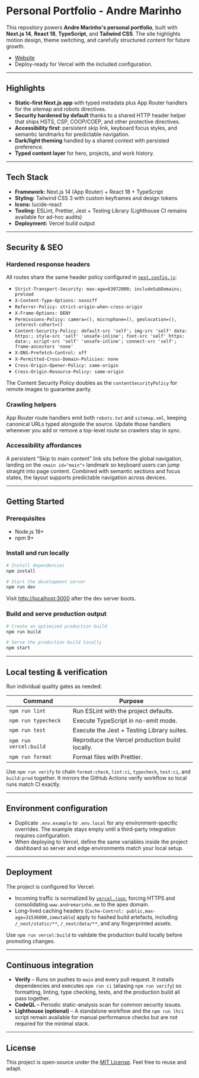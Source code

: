 # Personal Portfolio - Andre Marinho

This repository powers **Andre Marinho's personal portfolio**, built with **Next.js 14**, **React 18**, **TypeScript**, and **Tailwind CSS**. The site highlights motion design, theme switching, and carefully structured content for future growth.

- [Website](https://andremarinho.me)
- Deploy-ready for Vercel with the included configuration.

---

## Highlights

- **Static-first Next.js app** with typed metadata plus App Router handlers for the sitemap and robots directives.
- **Security hardened by default** thanks to a shared HTTP header helper that ships HSTS, CSP, COOP/COEP, and other protective directives.
- **Accessibility first**: persistent skip link, keyboard focus styles, and semantic landmarks for predictable navigation.
- **Dark/light theming** handled by a shared context with persisted preference.
- **Typed content layer** for hero, projects, and work history.

---

## Tech Stack

- **Framework:** Next.js 14 (App Router) + React 18 + TypeScript
- **Styling:** Tailwind CSS 3 with custom keyframes and design tokens
- **Icons:** lucide-react
- **Tooling:** ESLint, Prettier, Jest + Testing Library (Lighthouse CI remains available for ad-hoc audits)
- **Deployment:** Vercel build output

---

## Security & SEO

### Hardened response headers

All routes share the same header policy configured in [`next.config.js`](next.config.js):

- `Strict-Transport-Security: max-age=63072000; includeSubDomains; preload`
- `X-Content-Type-Options: nosniff`
- `Referrer-Policy: strict-origin-when-cross-origin`
- `X-Frame-Options: DENY`
- `Permissions-Policy: camera=(), microphone=(), geolocation=(), interest-cohort=()`
- `Content-Security-Policy: default-src 'self'; img-src 'self' data: https:; style-src 'self' 'unsafe-inline'; font-src 'self' https: data:; script-src 'self' 'unsafe-inline'; connect-src 'self'; frame-ancestors 'none'`
- `X-DNS-Prefetch-Control: off`
- `X-Permitted-Cross-Domain-Policies: none`
- `Cross-Origin-Opener-Policy: same-origin`
- `Cross-Origin-Resource-Policy: same-origin`

The Content Security Policy doubles as the `contentSecurityPolicy` for remote images to guarantee parity.

### Crawling helpers

App Router route handlers emit both `robots.txt` and `sitemap.xml`, keeping canonical URLs typed alongside the source. Update those handlers whenever you add or remove a top-level route so crawlers stay in sync.

### Accessibility affordances

A persistent “Skip to main content” link sits before the global navigation, landing on the `<main id="main">` landmark so keyboard users can jump straight into page content. Combined with semantic sections and focus states, the layout supports predictable navigation across devices.

---

## Getting Started

### Prerequisites

- Node.js 18+
- npm 9+

### Install and run locally

```bash
# Install dependencies
npm install

# Start the development server
npm run dev
```

Visit [http://localhost:3000](http://localhost:3000) after the dev server boots.

### Build and serve production output

```bash
# Create an optimized production build
npm run build

# Serve the production build locally
npm start
```

---

## Local testing & verification

Run individual quality gates as needed:

| Command                | Purpose                                        |
| ---------------------- | ---------------------------------------------- |
| `npm run lint`         | Run ESLint with the project defaults.          |
| `npm run typecheck`    | Execute TypeScript in no-emit mode.            |
| `npm run test`         | Execute the Jest + Testing Library suites.     |
| `npm run vercel:build` | Reproduce the Vercel production build locally. |
| `npm run format`       | Format files with Prettier.                    |

Use `npm run verify` to chain `format:check`, `lint:ci`, `typecheck`, `test:ci`, and `build:prod` together. It mirrors the GitHub Actions verify workflow so local runs match CI exactly.

---

## Environment configuration

- Duplicate `.env.example` to `.env.local` for any environment-specific overrides. The example stays empty until a third-party integration requires configuration.
- When deploying to Vercel, define the same variables inside the project dashboard so server and edge environments match your local setup.

---

## Deployment

The project is configured for Vercel:

- Incoming traffic is normalized by [`vercel.json`](vercel.json), forcing HTTPS and consolidating `www.andremarinho.me` to the apex domain.
- Long-lived caching headers (`Cache-Control: public,max-age=31536000,immutable`) apply to hashed build artefacts, including `/_next/static/**`, `/_next/data/**`, and any fingerprinted assets.

Use `npm run vercel:build` to validate the production build locally before promoting changes.

---

## Continuous integration

- **Verify** – Runs on pushes to `main` and every pull request. It installs dependencies and executes `npm run ci` (aliasing `npm run verify`) so formatting, linting, type checking, tests, and the production build all pass together.
- **CodeQL** – Periodic static-analysis scan for common security issues.
- **Lighthouse (optional)** – A standalone workflow and the `npm run lhci` script remain available for manual performance checks but are not required for the minimal stack.

---

## License

This project is open-source under the [MIT License](LICENSE). Feel free to reuse and adapt.
